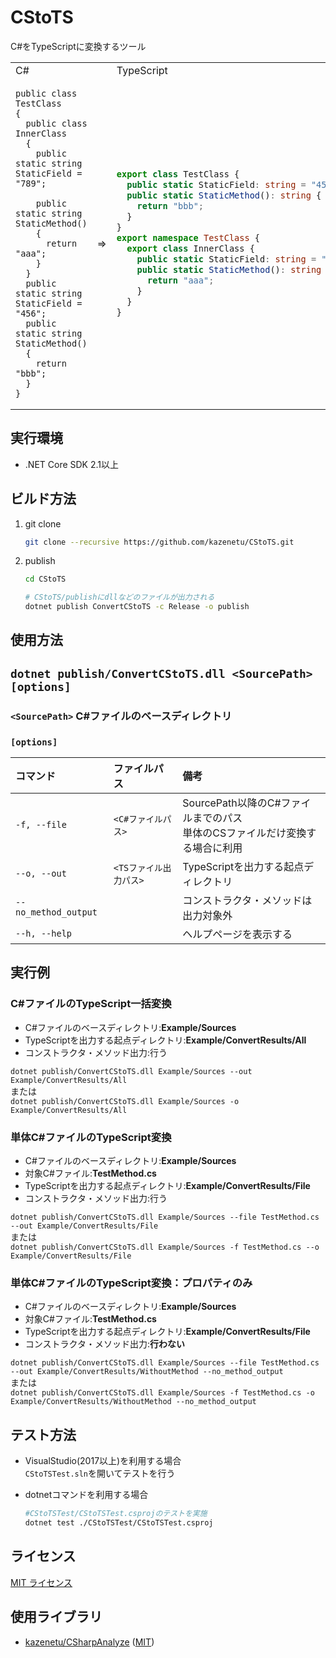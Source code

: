 # CStoTS
C#をTypeScriptに変換するツール  

<table>
<tr>
<td>
C#
</td>
<td>
</td>
<td>
TypeScript
</td>
</tr>
<tr>
<td>

```Csharp
public class TestClass
{
  public class InnerClass
  {
    public static string StaticField = "789";

    public static string StaticMethod()
    {
      return "aaa";
    }
  }
  public static string StaticField = "456";
  public static string StaticMethod()
  {
    return "bbb";
  }
}
```  

</td>
<td>
⇒
</td>
<td>

```TypeScript
export class TestClass {
  public static StaticField: string = "456";
  public static StaticMethod(): string {
    return "bbb";
  }
}
export namespace TestClass {
  export class InnerClass {
    public static StaticField: string = "789";
    public static StaticMethod(): string {
      return "aaa";
    }
  }
}
```

</td>
</tr>
</table>

## 実行環境
* .NET Core SDK 2.1以上

## ビルド方法
1. git clone
   ```sh
   git clone --recursive https://github.com/kazenetu/CStoTS.git
   ```
1. publish
   ```sh
   cd CStoTS

   # CStoTS/publishにdllなどのファイルが出力される
   dotnet publish ConvertCStoTS -c Release -o publish
   ```

## 使用方法
## ```dotnet publish/ConvertCStoTS.dll <SourcePath> [options]```  

### ```<SourcePath>``` C#ファイルのベースディレクトリ

### ```[options]```
|コマンド          | ファイルパス      |備考|
|:----------------|:-----------------|:-------------|  
|```-f, --file``` | ```<C#ファイルパス>```    |SourcePath以降のC#ファイルまでのパス<br>単体のCSファイルだけ変換する場合に利用|
|```--o, --out``` | ```<TSファイル出力パス>```|TypeScriptを出力する起点ディレクトリ|
|```--no_method_output``` |  |コンストラクタ・メソッドは出力対象外|
|```--h, --help```|                         | ヘルプページを表示する|

## 実行例

### C#ファイルのTypeScript一括変換
* C#ファイルのベースディレクトリ:**Example/Sources**
* TypeScriptを出力する起点ディレクトリ:**Example/ConvertResults/All**
* コンストラクタ・メソッド出力:行う

```dotnet publish/ConvertCStoTS.dll Example/Sources --out Example/ConvertResults/All```  
または  
```dotnet publish/ConvertCStoTS.dll Example/Sources -o Example/ConvertResults/All```

### 単体C#ファイルのTypeScript変換
* C#ファイルのベースディレクトリ:**Example/Sources**
* 対象C#ファイル:**TestMethod.cs**
* TypeScriptを出力する起点ディレクトリ:**Example/ConvertResults/File**
* コンストラクタ・メソッド出力:行う

```dotnet publish/ConvertCStoTS.dll Example/Sources --file TestMethod.cs --out Example/ConvertResults/File```  
または  
```dotnet publish/ConvertCStoTS.dll Example/Sources -f TestMethod.cs --o Example/ConvertResults/File```

### 単体C#ファイルのTypeScript変換：プロパティのみ
* C#ファイルのベースディレクトリ:**Example/Sources**
* 対象C#ファイル:**TestMethod.cs**
* TypeScriptを出力する起点ディレクトリ:**Example/ConvertResults/File**
* コンストラクタ・メソッド出力:**行わない**

```dotnet publish/ConvertCStoTS.dll Example/Sources --file TestMethod.cs --out Example/ConvertResults/WithoutMethod --no_method_output```  
または  
```dotnet publish/ConvertCStoTS.dll Example/Sources -f TestMethod.cs -o Example/ConvertResults/WithoutMethod --no_method_output```


## テスト方法
* VisualStudio(2017以上)を利用する場合  
  ```CStoTSTest.sln```を開いてテストを行う

* dotnetコマンドを利用する場合
  ```sh
  #CStoTSTest/CStoTSTest.csprojのテストを実施
  dotnet test ./CStoTSTest/CStoTSTest.csproj
  ```

## ライセンス
[MIT ライセンス](LICENSE)

## 使用ライブラリ
* [kazenetu/CSharpAnalyze](https://github.com/kazenetu/CSharpAnalyze) ([MIT](https://github.com/kazenetu/CSharpAnalyze/blob/master/LICENSE))
